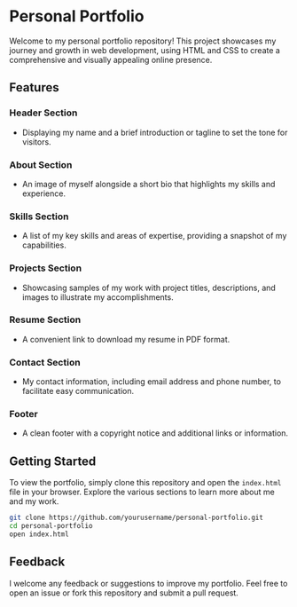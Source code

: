 
# Personal Portfolio

Welcome to my personal portfolio repository! This project showcases my journey and growth in web development, using HTML and CSS to create a comprehensive and visually appealing online presence.

## Features

### Header Section
- Displaying my name and a brief introduction or tagline to set the tone for visitors.

### About Section
- An image of myself alongside a short bio that highlights my skills and experience.

### Skills Section
- A list of my key skills and areas of expertise, providing a snapshot of my capabilities.

### Projects Section
- Showcasing samples of my work with project titles, descriptions, and images to illustrate my accomplishments.

### Resume Section
- A convenient link to download my resume in PDF format.

### Contact Section
- My contact information, including email address and phone number, to facilitate easy communication.

### Footer
- A clean footer with a copyright notice and additional links or information.

## Getting Started

To view the portfolio, simply clone this repository and open the `index.html` file in your browser. Explore the various sections to learn more about me and my work.

```bash
git clone https://github.com/yourusername/personal-portfolio.git
cd personal-portfolio
open index.html
```

## Feedback

I welcome any feedback or suggestions to improve my portfolio. Feel free to open an issue or fork this repository and submit a pull request.
